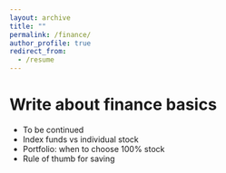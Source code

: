 ```yaml
---
layout: archive
title: ""
permalink: /finance/
author_profile: true
redirect_from:
  - /resume
---
```


Write about finance basics
======
* To be continued
* Index funds vs individual stock
* Portfolio: when to choose 100% stock
* Rule of thumb for saving
